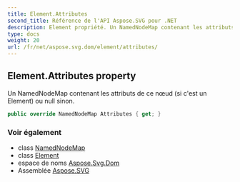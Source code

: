 ```yaml
---
title: Element.Attributes
second_title: Référence de l'API Aspose.SVG pour .NET
description: Element propriété. Un NamedNodeMap contenant les attributs de ce nœud si cest un Element ou null sinon.
type: docs
weight: 20
url: /fr/net/aspose.svg.dom/element/attributes/
---
```

## Element.Attributes property

Un NamedNodeMap contenant les attributs de ce nœud (si c'est un Element) ou null sinon.

```csharp
public override NamedNodeMap Attributes { get; }
```

### Voir également

* class [NamedNodeMap](../../../aspose.svg.collections/namednodemap/)
* class [Element](../)
* espace de noms [Aspose.Svg.Dom](../../element/)
* Assemblée [Aspose.SVG](../../../)


